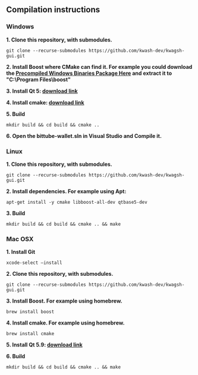Compilation instructions
------------------------

### Windows

**1. Clone this repository, with submodules.**

```
git clone --recurse-submodules https://github.com/kwash-dev/kwagsh-gui.git
```

**2. Install Boost where CMake can find it. For example you could download the [Precompiled Windows Binaries Package Here](https://sourceforge.net/projects/boost/files/boost-binaries/1.66.0/boost_1_66_0-bin-msvc-all-32-64.7z/download) and extract it to "C:\Program Files\boost"**

**3. Install Qt 5: [download link](http://qt.io/download)**

**4. Install cmake: [download link](https://cmake.org/download/)**

**5. Build**

```
mkdir build && cd build && cmake ..
```

**6. Open the bittube-wallet.sln in Visual Studio and Compile it.**

### Linux

**1. Clone this repository, with submodules.**

```
git clone --recurse-submodules https://github.com/kwash-dev/kwagsh-gui.git
```

**2. Install dependencies. For example using Apt:**

```
apt-get install -y cmake libboost-all-dev qtbase5-dev
```

**3. Build**

```
mkdir build && cd build && cmake .. && make
```

### Mac OSX

**1. Install Git**

```
xcode-select —install
```

**2. Clone this repository, with submodules.**

```
git clone --recurse-submodules https://github.com/kwash-dev/kwagsh-gui.git
```

**3. Install Boost. For example using homebrew.**

```
brew install boost
```

**4. Install cmake. For example using homebrew.**

```
brew install cmake
```

**5. Install Qt 5.9: [download link](http://qt.io/download)**

**6. Build**

```
mkdir build && cd build && cmake .. && make
```

